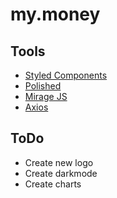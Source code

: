 # my.money

## Tools

- [Styled Components](https://styled-components.com)
- [Polished](https://polished.js.org/docs)
- [Mirage JS](https://miragejs.com)
- [Axios](https://github.com/axios/axios)

## ToDo

- Create new logo
- Create darkmode
- Create charts
